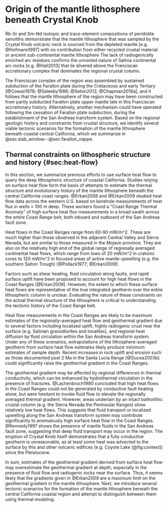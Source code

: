 # Origin of the mantle lithosphere beneath Crystal Knob

Rb-Sr and Sm-Nd isotopic and trace-element compositions of peridotite xenoliths
demonstrate that the mantle lithosphere that was sampled by the Crystal Knob
volcanic neck is sourced from the depleted mantle [e.g. @Hofmann1997] with no
contribution from either recycled crustal material or ancient sub-continental
mantle lithosphere The lack of radiogenically enriched arc residues confirms
the unrooted nature of Salinia continental arc rocks [e.g. @Hall2013] that lie
slivered above the Franciscan accretionary complex that dominates the regional
crustal column.

The Franciscan complex of the region was assembled by sustained subduction of
the Farallon plate during the Cretaceous and early Tertiary
[@Cowan1978; @Saleeby1986; @Seton2012; @Chapman2016a],
and it follows that the mantle
lithosphere of the region may have been constructed from partly subducted
Farallon plate upper mantle late in this Franciscan accretionary history.
Alternatively, another mechanism could have operated following the cessation of
Farallon plate subduction, during the establishment of the San Andreas
transform system. Based on the regional geologic history and constraints from
crustal structure, we identify several viable tectonic scenarios for the
formation of the mantle lithosphere beneath coastal central California, which
we summarize in @sec:slab_window‌-‌-@sec:farallon_nappe.

## Thermal constraints on lithospheric structure and history {#sec:heat-flow}

In this section, we summarize previous efforts to use surface heat flow
to query the deep lithospheric structure of coastal California.
Studies relying on surface heat flow form the basis of attempts to estimate the
thermal structure and evolutionary history of the mantle lithosphere beneath the
central California coast ranges.
@Erkan2008 and @Erkan2009 studied heat flow data across the western U.S.
based on borehole measurements of heat flux in wells > 100 m deep.
These workers found a "Coast Range Thermal Anomaly" of high surface heat flux measurements in a broad swath
across the entire Coast Range belt, both inboard and outboard of the San Andreas fault zone.

Heat flows in the Coast Ranges range from 60-90 mW/m^2. These are much higher than
those observed in the adjacent Central Valley and Sierra Nevada, but are similar
to those measured in the Mojave province.
They are also on the relatively high end of the global range of
regionally averaged continental heat flows, which range from lows of 20 mW/m^2 in
cratonic cores to 120 mW/m^2 in focused areas of active mantle upwelling (e.g.
the southern Salton Trough) [@Pollack1977; @Erkan2009].

Factors such as shear heating, fluid
circulation along faults, and rapid surface uplift have been proposed to
account for high heat flows in the Coast Ranges [@Erkan2009]. However, the extent to which these
surface heat flows are representative of the true integrated geotherm over the
entire lithospheric column is unclear. Evaluating the nature of these constraints
on the actual thermal structure of the lithosphere is critical to understanding
the tectonic history of the Coast Range belt.

Heat flow measurements in the Coast Ranges are likely to
be maximum estimates of the regionally-averaged heat
flow and geothermal gradient due to several factors including
localized uplift, highly radiogenic crust near the surface (e.g.
Salinian granodiorites and tonalites), and regional heat diffusion by fluid
circulation within the San Andreas transform system.
Under any of these scenarios, extrapolations of the lithosphere-averaged geotherm
from surface heat flow estimates likely produce minimum estimates of sample depth.
Recent increases in rock uplift and erosion such as
those documented post 2 Ma in the Santa Lucia Range [@Ducea2003b]
could significantly raise the geothermal gradient in the Coast Ranges.

The geothermal gradient may be affected by regional differences in
thermal conductivity, which can be enhanced by hydrothermal circulation
in the presence of fractures.
@Lachenbruch1980 concluded that high heat flows in the Coast Ranges
could not be generated by
conductive fault heating alone, but were hesitant to invoke fluid
flow to elevate the regionally averaged thermal gradient.
However, areas underlain by an intact batholithic crustal column
(e.g. the Sierra Nevada the Peninsular Ranges) show relatively
low heat flows. This suggests that fluid transport
or localized upwelling along the San Andreas transform system may
contribute significantly to anomalously high surface heat flow in the
Coast Ranges.
@Kennedy1997 shows the presence of mantle fluids in the San Andreas
fault zone, suggesting that deep fluid transport may occur in the region.
The eruption of Crystal Knob itself demonstrates that a fully conductive
geotherm is unreasonable, as at least *some* heat was advected to the
surface by this and other volcanic edifices (e.g. Coyote Lake
[@fig:context]) since the Pleistocene.

In sum, estimates of the geothermal gradient derived from surface heat flow may
overestimate the geothermal gradient at depth, especially in the presence of
fluid flow and radiogenic rocks near the surface. Thus, it seems likely that
the gradients given in @Erkan2009 are a maximum limit on the geothermal
gradient in the mantle lithosphere. Next, we introduce several tectonic
scenarios for the formation of the mantle lithosphere beneath the central
California coastal region and attempt to distinguish between them using thermal
modeling.

